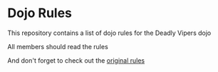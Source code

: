 Dojo Rules
==========

This repository contains a list of dojo rules for the Deadly Vipers dojo

All members should read the rules

And don't forget to check out the [original rules](https://github.com/deadlyvipers)
